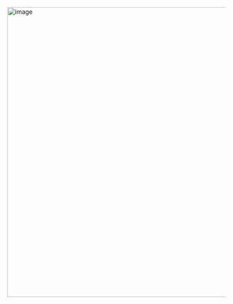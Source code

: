 <img width="1383" height="667" alt="image" src="https://github.com/user-attachments/assets/04a4f998-50cc-439f-958d-befd5e05cf34" />

